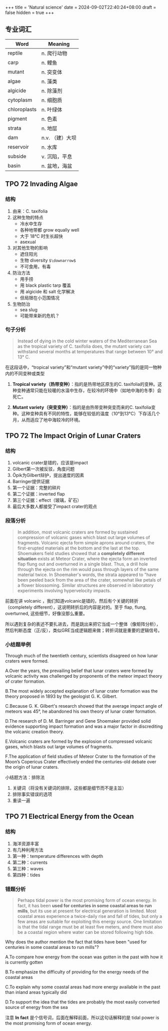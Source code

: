 +++
title = 'Natural science'
date = 2024-09-02T22:40:24+08:00
draft = false
hidden = true
+++


## 专业词汇

| Word             | Meaning                 |
|------------------|-------------------------|
| reptile          | n. 爬行动物             |
| carp             | n. 鲤鱼                 |
| mutant           | n. 突变体                |
| algae            | n. 藻类                 |
| algicide         | n. 除藻剂 |
| cytoplasm        | n. 细胞质                |
| chloroplasts     | n. 叶绿体                |
| pigment          | n. 色素                 |
| strata           | n. 地层                   |
| dam             | n.v. （建）大坝 |
| reservoir   | n. 水库 |
| subside | v. 沉陷，平息 |
| basin | n. 盆地，海盆 |



## TPO 72 Invading Algae

### 结构

1. 由来：C. taxifolia
2. 这种生物的特点
   - 冷水中生存
   - 各种地带都 grow equally well
   - 大于 18°C 时生长超快
   - asexual
3. 对其他生物的影响
   - 遮住阳光
   - 生物 diversity `$\downarrow$`
   - 不可食用，有毒
4. 防治方法
   - 用手捞
   - 用 black plastic tarp 覆盖
   - 用 algicide 和 salt 化学解决
   - 但局限在小范围情况
5. 生物防治
   - sea slug
   - 可能带来新的危机？

### 句子分析

> Instead of dying in the cold winter waters of the Mediterranean Sea as the tropical variety of C. taxifolia does, the mutant variety can withstand several months at temperatures that range between 10° and 13° C.

在这段话中，“tropical variety”和“mutant variety”中的“variety”指的是同一物种内的不同变种或类型

1. **Tropical variety（热带变种）**：指的是热带地区原生的C. taxifolia的变种。这种变种通常只能在较暖的水温中生存，在较冷的环境中（如地中海的冬季）会死亡。

2. **Mutant variety（突变变种）**：指的是由热带变种突变而来的C. taxifolia变种。这种变种具有不同的特性，能够在较低的温度（10°到13°C）下存活几个月，从而适应了地中海较冷的环境。

## TPO 72 The Impact Origin of Lunar Craters

### 结构

1. volcanic crater是错的，应该是impact
2. Gilbert第一次被反驳，角度问题
3. Öpik为Gilbert辩护，提出速度的因素
4. Barringer提供证据
5. 第一个证据：完整的碎片
6. 第二个证据：inverted flap
7. 第三个证据：effect（玻璃，矿石）
8. 最后大多数人都接受了impact crater的观点

### 段落分析

> In addition, most volcanic craters are formed by sustained compression of volcanic gases which blast out large volumes of fragments. Volcanic ejecta form simple aprons around craters, the first-erupted materials at the bottom and the last at the top. Shoemakers field studies showed that a **completely different situation** exists at Meteor Crater, where the ejecta form an inverted flap flung out and overturned in a single blast. Thus, a drill hole through the ejecta on the rim would pass through layers of the same material twice. In Shoemaker's words, the strata appeared to "have been peeled back from the area of the crater, somewhat like petals of a flower blossoming. Similar structures are observed in laboratory experiments involving hypervelocity impacts.

前面在讲 volcanic ，我们知道volcanic是错的，然后有个关键的转折（completely different），这说明转折后的内容是对的。至于 flap, flung, overturned, 这些细节，好像没那么重要。

所以遇到复杂的表述不要扎进去，而是跳出来把它当成一个整体（像矩阵分析），然后判断态度（正/反），类似GRE当成逻辑题来做；转折词就是重要的逻辑信号。

### 小结题举例

Through much of the twentieth century, scientists disagreed on how lunar craters were formed.

A.Over the years, the prevailing belief that lunar craters were formed by volcanic activity was challenged by proponents of the meteor impact theory of crater formation.

B.The most widely accepted explanation of lunar crater formation was the theory proposed in 1893 by the geologist G. K. Gilbert.

C.Because G. K. Gilbert's research showed that the average impact angle of meteors was 45°, he abandoned his own theory of lunar crater formation.

D.The research of D. M. Barringer and Gene Shoemaker provided solid evidence supporting impact formation and was a major factor in discrediting the volcanic creation theory.

E.Volcanic craters are formed by the explosion of compressed volcanic gases, which blasts out large volumes of fragments.

F.The application of field studies of Meteor Crater to the formation of the Moon’s Copericus Crater effectively ended the centuries-old debate over the origin of lunar craters.

小结题方法：排除法

1. 关键词（将没有关键词的排除，这些都是细节而不是主旨）
2. 排除事实错误的选项
3. 重读一遍

## TPO 71 Electrical Energy from the Ocean

### 结构

1. 海洋资源丰富
2. 有几种利用方法
3. 第一种：temperature differences with depth
4. 第二种：currents
5. 第三种：waves
6. 第四种：tides

### 错题分析

> Perhaps tidal power is the most promising form of ocean energy. In fact, it has been **used for centuries in some coastal areas to run mills**, but its use at present for electrical generation is limited. Most coastal areas experience a twice-daily rise and fall of tides, but only a few areas are suitable for exploiting this energy source. One limitation is that the tidal range must be at least five meters, and there must also be a coastal region where water can be stored following high tide.

Why does the author mention the fact that tides have been "used for centuries in some coastal areas to run mills"?

A.To compare how energy from the ocean was gotten in the past with how it is currently gotten

B.To emphasize the difficulty of providing for the energy needs of the coastal areas

C.To explain why some coastal areas had more energy available in the past than inland areas typically did

D.To support the idea that the tides are probably the most easily converted source of energy from the sea

注意 **In fact** 是个信号词，后面在解释前面，所以这句话解释的是 tidal power is the most promising form of ocean energy.